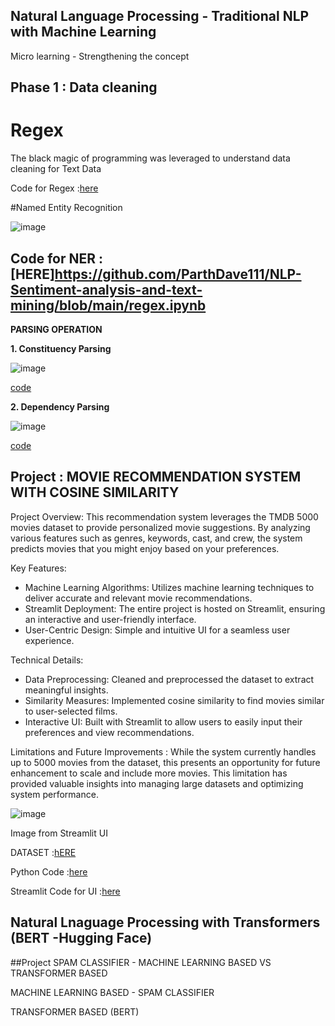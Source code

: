 ## Natural Language Processing - Traditional NLP with Machine Learning 

Micro learning - Strengthening the concept

## Phase 1 : Data cleaning 

# Regex 
The black magic of programming was leveraged to understand data cleaning for Text Data 

Code for Regex :[here](https://github.com/ParthDave111/NLP-Sentiment-analysis-and-text-mining/blob/main/regex.ipynb)


#Named Entity Recognition 

![image](https://github.com/ParthDave111/ParthDave111.github.io/assets/123885634/6d320667-c201-46ed-8170-f4e53a3ee397)


Code for NER :[HERE]https://github.com/ParthDave111/NLP-Sentiment-analysis-and-text-mining/blob/main/regex.ipynb
---------------------------------------------------------------------------------------------------------------------------------------------------------------------------------------------------------
**PARSING OPERATION**

**1. Constituency Parsing**

![image](https://github.com/ParthDave111/ParthDave111.github.io/assets/123885634/628e68a3-d340-4628-9e24-3cee2436ae48)

[code](https://github.com/ParthDave111/NLP-Sentiment-analysis-and-text-mining/blob/main/constituency_parser_ipynb_txt.ipynb)

**2. Dependency Parsing**

![image](https://github.com/ParthDave111/ParthDave111.github.io/assets/123885634/e1d3c9f4-6e1f-498f-ac12-717db4cc3eca)

[code](https://github.com/ParthDave111/NLP-Sentiment-analysis-and-text-mining/blob/main/Dependency_paripynb_ipynb_txt.ipynb)



## Project : MOVIE RECOMMENDATION SYSTEM WITH COSINE SIMILARITY 

Project Overview:
This recommendation system leverages the TMDB 5000 movies dataset to provide personalized movie suggestions. By analyzing various features such as genres, keywords, cast, and crew, the system predicts movies that you might enjoy based on your preferences.

Key Features:
- Machine Learning Algorithms: Utilizes machine learning techniques to deliver accurate and relevant movie recommendations.
- Streamlit Deployment: The entire project is hosted on Streamlit, ensuring an interactive and user-friendly interface.
- User-Centric Design: Simple and intuitive UI for a seamless user experience.

Technical Details:
- Data Preprocessing: Cleaned and preprocessed the dataset to extract meaningful insights.
- Similarity Measures: Implemented cosine similarity to find movies similar to user-selected films.
- Interactive UI: Built with Streamlit to allow users to easily input their preferences and view recommendations.
  
Limitations and Future Improvements :
While the system currently handles up to 5000 movies from the dataset, this presents an opportunity for future enhancement to scale and include more movies. This limitation has provided valuable insights into managing large datasets and optimizing system performance.

![image](https://github.com/ParthDave111/ParthDave111.github.io/assets/123885634/ff4a21a2-1756-4ba4-9da4-9b47532e1931)

Image from Streamlit UI 

DATASET :[hERE](https://www.kaggle.com/datasets/tmdb/tmdb-movie-metadata)

Python Code :[here](https://github.com/ParthDave111/Movie-predictions--Cosine-Similarity/blob/main/movie_recommendation.ipynb)

Streamlit Code for UI :[here](https://github.com/ParthDave111/Movie-predictions--Cosine-Similarity/blob/main/ui.py)

## Natural Lnaguage Processing with Transformers (BERT -Hugging Face)

##Project SPAM CLASSIFIER - MACHINE LEARNING BASED VS TRANSFORMER BASED 

MACHINE LEARNING BASED - SPAM CLASSIFIER 

TRANSFORMER BASED (BERT) 
